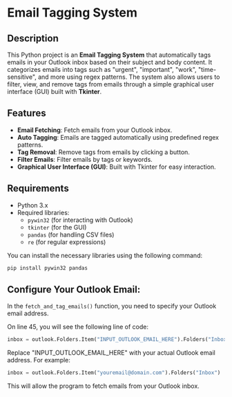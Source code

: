 # Email Tagging System

## Description

This Python project is an **Email Tagging System** that automatically tags emails in your Outlook inbox based on their subject and body content. It categorizes emails into tags such as "urgent", "important", "work", "time-sensitive", and more using regex patterns. The system also allows users to filter, view, and remove tags from emails through a simple graphical user interface (GUI) built with **Tkinter**.

## Features

- **Email Fetching**: Fetch emails from your Outlook inbox.
- **Auto Tagging**: Emails are tagged automatically using predefined regex patterns.
- **Tag Removal**: Remove tags from emails by clicking a button.
- **Filter Emails**: Filter emails by tags or keywords.
- **Graphical User Interface (GUI)**: Built with Tkinter for easy interaction.

## Requirements

- Python 3.x
- Required libraries:
  - `pywin32` (for interacting with Outlook)
  - `tkinter` (for the GUI)
  - `pandas` (for handling CSV files)
  - `re` (for regular expressions)

You can install the necessary libraries using the following command:
```bash
pip install pywin32 pandas
```

## Configure Your Outlook Email:

In the `fetch_and_tag_emails()` function, you need to specify your Outlook email address.

On line 45, you will see the following line of code:

```python
inbox = outlook.Folders.Item("INPUT_OUTLOOK_EMAIL_HERE").Folders("Inbox")
```
Replace "INPUT_OUTLOOK_EMAIL_HERE" with your actual Outlook email address. For example:

```python
inbox = outlook.Folders.Item("youremail@domain.com").Folders("Inbox")
```
This will allow the program to fetch emails from your Outlook inbox.
